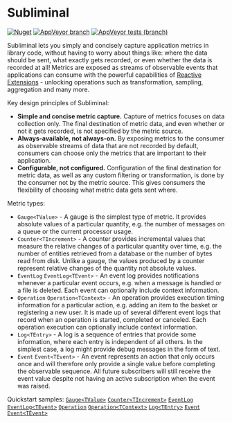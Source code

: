 # Subliminal

[![Nuget](https://img.shields.io/nuget/v/Subliminal?label=package&logo=nuget&logoColor=white)](https://www.nuget.org/packages/Subliminal/)
[![AppVeyor branch](https://img.shields.io/appveyor/ci/rob-earwaker/subliminal/master?logo=appveyor&logoColor=white)](https://ci.appveyor.com/project/rob-earwaker/subliminal/branch/master)
[![AppVeyor tests (branch)](https://img.shields.io/appveyor/tests/rob-earwaker/subliminal/master?logo=appveyor&logoColor=white&compact_message)](https://ci.appveyor.com/project/rob-earwaker/subliminal/branch/master/tests)

Subliminal lets you simply and concisely capture application metrics in library code, without having to worry about things like: where the data should be sent, what exactly gets recorded, or even whether the data is recorded at all! Metrics are exposed as streams of observable events that applications can consume with the powerful capabilities of [Reactive Extensions](https://github.com/dotnet/reactive) - unlocking operations such as transformation, sampling, aggregation and many more.

Key design principles of Subliminal:

- **Simple and concise metric capture.** Capture of metrics focuses on data collection only. The final destination of metric data, and even whether or not it gets recorded, is not specified by the metric source.
- **Always-available, not always-on.** By exposing metrics to the consumer as observable streams of data that are not recorded by default, consumers can choose only the metrics that are important to their application.
- **Configurable, not configured.** Configuration of the final destination for metric data, as well as any custom filtering or transformation, is done by the consumer not by the metric source. This gives consumers the flexibility of choosing what metric data gets sent where.

Metric types:

- `Gauge<TValue>` - A gauge is the simplest type of metric. It provides absolute values of a particular quantity, e.g. the number of messages on a queue or the current processor usage.
- `Counter<TIncrement>` - A counter provides incremental values that measure the relative changes of a particular quantity over time, e.g. the number of entities retrieved from a database or the number of bytes read from disk. Unlike a gauge, the values produced by a counter represent relative changes of the quantity not absolute values.
- `EventLog` `EventLog<TEvent>` - An event log provides notifications whenever a particular event occurs, e.g. when a message is handled or a file is deleted. Each event can optionally include context information.
- `Operation` `Operation<TContext>` - An operation provides execution timing information for a particular action, e.g. adding an item to the basket or registering a new user. It is made up of several different event logs that record when an operation is started, completed or canceled. Each operation execution can optionally include context information.
- `Log<TEntry>` - A log is a sequence of entries that provide some information, where each entry is independent of all others. In the simplest case, a log might provide debug messages in the form of text.
- `Event` `Event<TEvent>` - An event represents an action that only occurs once and will therefore only provide a single value before completing the observable sequence. All future subscribers will still receive the event value despite not having an active subscription when the event was raised.

Quickstart samples:
[`Gauge<TValue>`](Subliminal.Sample.Api/QuickstartGaugeTValue.cs)
[`Counter<TIncrement>`](Subliminal.Sample.Api/QuickstartCounterTIncrement.cs)
[`EventLog`](Subliminal.Sample.Api/QuickstartEventLog.cs)
[`EventLog<TEvent>`](Subliminal.Sample.Api/QuickstartEventLogTEvent.cs)
[`Operation`](Subliminal.Sample.Api/QuickstartOperation.cs)
[`Operation<TContext>`](Subliminal.Sample.Api/QuickstartOperationTContext.cs)
[`Log<TEntry>`](Subliminal.Sample.Api/QuickstartLogTEntry.cs)
[`Event`](Subliminal.Sample.Api/QuickstartEvent.cs)
[`Event<TEvent>`](Subliminal.Sample.Api/QuickstartEventTEvent.cs)
